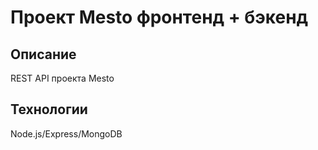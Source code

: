 # Проект Mesto фронтенд + бэкенд

## Описание

REST API проекта Mesto

## Технологии

Node.js/Express/MongoDB
